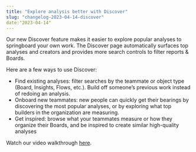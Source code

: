 ```yaml
---
title: "Explore analysis better with Discover"
slug: "changelog-2023-04-14-discover"
date:"2023-04-14"
---
```


Our new Discover feature makes it easier to explore popular analyses to springboard your own work. The Discover page automatically surfaces top analyses and creators and provides more search controls to filter reports & Boards.

Here are a few ways to use Discover:

* Find existing analyses: filter searches by the teammate or object type (Board, Insights, Flows, etc.). Build off someone’s previous work instead of redoing an analysis.
* Onboard new teammates: new people can quickly get their bearings by discovering the most popular analyses, or by exploring what top builders in the organization are measuring.
* Get inspired: browse what your teammates measure or how they organize their Boards, and be inspired to create similar high-quality analyses

Watch our video walkthrough [here](https://www.loom.com/embed/5353fc9abb624e2685d787f43b003dc2).
